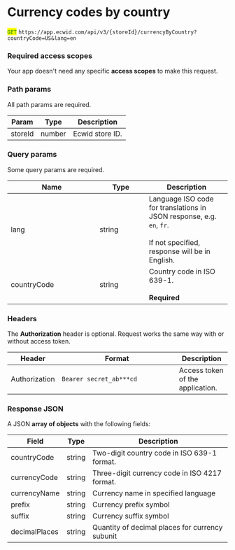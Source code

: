 # Currency codes by country

<mark style="color:green;">`GET`</mark> `https://app.ecwid.com/api/v3/{storeId}/currencyByCountry?countryCode=US&lang=en`

### Required access scopes

Your app doesn't need any specific **access scopes** to make this request.

### Path params

All path params are required.

| Param   | Type   | Description     |
| ------- | ------ | --------------- |
| storeId | number | Ecwid store ID. |

### Query params

Some query params are required.

<table data-full-width="false"><thead><tr><th width="187">Name</th><th width="97">Type</th><th>Description</th></tr></thead><tbody><tr><td>lang</td><td>string</td><td>Language ISO code for translations in JSON response, e.g. <code>en</code>, <code>fr</code>.<br><br>If not specified, response will be in English.</td></tr><tr><td>countryCode</td><td>string</td><td>Country code in ISO 639-1.<br><br><strong>Required</strong></td></tr></tbody></table>

### Headers

The **Authorization** header is optional. Request works the same way with or without access token.

<table><thead><tr><th>Header</th><th width="252">Format</th><th>Description</th></tr></thead><tbody><tr><td>Authorization</td><td><code>Bearer secret_ab***cd</code></td><td>Access token of the application.</td></tr></tbody></table>

### Response JSON

A JSON **array of objects** with the following fields:

| Field         | Type   | Description                                     |
| ------------- | ------ | ----------------------------------------------- |
| countryCode   | string | Two-digit country code in ISO 639-1 format.     |
| currencyCode  | string | Three-digit currency code in ISO 4217 format.   |
| currencyName  | string | Currency name in specified language             |
| prefix        | string | Currency prefix symbol                          |
| suffix        | string | Currency suffix symbol                          |
| decimalPlaces | string | Quantity of decimal places for currency subunit |
